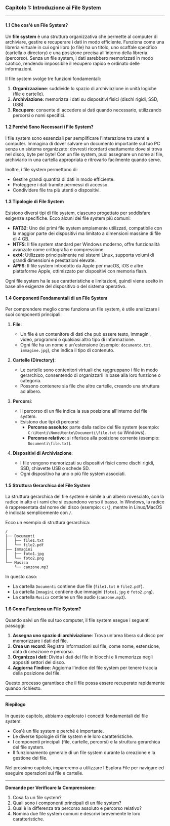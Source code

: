 ### **Capitolo 1: Introduzione ai File System**

---

#### **1.1 Che cos'è un File System?**

Un **file system** è una struttura organizzativa che permette al computer di archiviare, gestire e recuperare i dati in modo efficiente. Funziona come una libreria virtuale in cui ogni libro (o file) ha un titolo, uno scaffale specifico (cartella o directory) e una posizione precisa all'interno della libreria (percorso). Senza un file system, i dati sarebbero memorizzati in modo caotico, rendendo impossibile il recupero rapido e ordinato delle informazioni.

Il file system svolge tre funzioni fondamentali:
1. **Organizzazione**: suddivide lo spazio di archiviazione in unità logiche (file e cartelle).
2. **Archiviazione**: memorizza i dati su dispositivi fisici (dischi rigidi, SSD, USB).
3. **Recupero**: consente di accedere ai dati quando necessario, utilizzando percorsi o nomi specifici.

#### **1.2 Perché Sono Necessari i File System?**

I file system sono essenziali per semplificare l'interazione tra utenti e computer. Immagina di dover salvare un documento importante sul tuo PC senza un sistema organizzato: dovresti ricordarti esattamente dove si trova nel disco, byte per byte! Con un file system, puoi assegnare un nome al file, archiviarlo in una cartella appropriata e ritrovarlo facilmente quando serve.

Inoltre, i file system permettono di:
- Gestire grandi quantità di dati in modo efficiente.
- Proteggere i dati tramite permessi di accesso.
- Condividere file tra più utenti o dispositivi.

#### **1.3 Tipologie di File System**

Esistono diversi tipi di file system, ciascuno progettato per soddisfare esigenze specifiche. Ecco alcuni dei file system più comuni:

- **FAT32**: Uno dei primi file system ampiamente utilizzati, compatibile con la maggior parte dei dispositivi ma limitato a dimensioni massime di file di 4 GB.
- **NTFS**: Il file system standard per Windows moderno, offre funzionalità avanzate come crittografia e compressione.
- **ext4**: Utilizzato principalmente nei sistemi Linux, supporta volumi di grandi dimensioni e prestazioni elevate.
- **APFS**: Il file system introdotto da Apple per macOS, iOS e altre piattaforme Apple, ottimizzato per dispositivi con memoria flash.

Ogni file system ha le sue caratteristiche e limitazioni, quindi viene scelto in base alle esigenze del dispositivo o del sistema operativo.

#### **1.4 Componenti Fondamentali di un File System**

Per comprendere meglio come funziona un file system, è utile analizzare i suoi componenti principali:

1. **File**:
   - Un file è un contenitore di dati che può essere testo, immagini, video, programmi o qualsiasi altro tipo di informazione.
   - Ogni file ha un nome e un'estensione (esempio: `documento.txt`, `immagine.jpg`), che indica il tipo di contenuto.

2. **Cartelle (Directory)**:
   - Le cartelle sono contenitori virtuali che raggruppano i file in modo gerarchico, consentendo di organizzarli in base alla loro funzione o categoria.
   - Possono contenere sia file che altre cartelle, creando una struttura ad albero.

3. **Percorsi**:
   - Il percorso di un file indica la sua posizione all'interno del file system.
   - Esistono due tipi di percorsi:
     - **Percorso assoluto**: parte dalla radice del file system (esempio: `C:\Utenti\NomeUtente\Documenti\file.txt` su Windows).
     - **Percorso relativo**: si riferisce alla posizione corrente (esempio: `Documenti\file.txt`).

4. **Dispositivi di Archiviazione**:
   - I file vengono memorizzati su dispositivi fisici come dischi rigidi, SSD, chiavette USB o schede SD.
   - Ogni dispositivo ha uno o più file system associati.

#### **1.5 Struttura Gerarchica del File System**

La struttura gerarchica del file system è simile a un albero rovesciato, con la radice in alto e i rami che si espandono verso il basso. In Windows, la radice è rappresentata dal nome del disco (esempio: `C:\`), mentre in Linux/MacOS è indicata semplicemente con `/`.

Ecco un esempio di struttura gerarchica:
```
/
├── Documenti
│   ├── file1.txt
│   └── file2.pdf
├── Immagini
│   ├── foto1.jpg
│   └── foto2.png
└── Musica
    └── canzone.mp3
```

In questo caso:
- La cartella `Documenti` contiene due file (`file1.txt` e `file2.pdf`).
- La cartella `Immagini` contiene due immagini (`foto1.jpg` e `foto2.png`).
- La cartella `Musica` contiene un file audio (`canzone.mp3`).

#### **1.6 Come Funziona un File System?**

Quando salvi un file sul tuo computer, il file system esegue i seguenti passaggi:
1. **Assegna uno spazio di archiviazione**: Trova un'area libera sul disco per memorizzare i dati del file.
2. **Crea un record**: Registra informazioni sul file, come nome, estensione, data di creazione e percorso.
3. **Organizza i dati**: Divida i dati del file in blocchi e li memorizza negli appositi settori del disco.
4. **Aggiorna l'indice**: Aggiorna l'indice del file system per tenere traccia della posizione del file.

Questo processo garantisce che il file possa essere recuperato rapidamente quando richiesto.

---

#### **Riepilogo**

In questo capitolo, abbiamo esplorato i concetti fondamentali del file system:
- Cos'è un file system e perché è importante.
- Le diverse tipologie di file system e le loro caratteristiche.
- I componenti principali (file, cartelle, percorsi) e la struttura gerarchica del file system.
- Il funzionamento generale di un file system durante la creazione e la gestione dei file.

Nel prossimo capitolo, impareremo a utilizzare l'Esplora File per navigare ed eseguire operazioni sui file e cartelle. 

---

**Domande per Verificare la Comprensione:**
1. Cosa fa un file system?
2. Quali sono i componenti principali di un file system?
3. Qual è la differenza tra percorso assoluto e percorso relativo?
4. Nomina due file system comuni e descrivi brevemente le loro caratteristiche.
